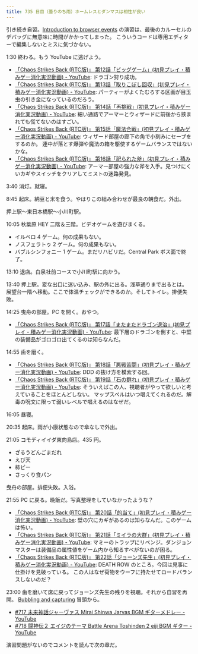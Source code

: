 ```yaml
---
title: 735 日目（曇りのち雨）ホームレスとダンマスは相性が良い
---
```


引き続き自習。[Introduction to browser events](https://javascript.info/introduction-browser-events)
の演習は、最後のカルーセルのデバッグに無意味に時間がかかってしまった。
こういうコードは専用エディターで編集しないとミスに気づかない。

1:30 終わる。もう YouTube に逃げよう。

* [「Chaos Strikes Back (RTC版)」 第12話「ビッグゲーム」(初見プレイ・積みゲー消化実況動画) - YouTube](https://www.youtube.com/watch?v=KK1-rEEXez0):
  ドラゴン狩り成功。
* [「Chaos Strikes Back (RTC版)」 第13話「取りこぼし回収」(初見プレイ・積みゲー消化実況動画) - YouTube](https://www.youtube.com/watch?v=Dkk7Uj0YHFw):
  パーティーがよくたむろする区画が目玉虫の引き金になっているのだろう。
* [「Chaos Strikes Back (RTC版)」 第14話「再挑戦」(初見プレイ・積みゲー消化実況動画) - YouTube](https://www.youtube.com/watch?v=HZA9P3CLwpk):
  細い通路でアーマーとウィザードに前後から挟まれても慌てないのはすごい。
* [「Chaos Strikes Back (RTC版)」 第15話「魔法合戦」(初見プレイ・積みゲー消化実況動画) - YouTube](https://www.youtube.com/watch?v=aA9V77yQWBU):
  ウィザード部屋の廊下の角で小刻みにセーブをするのか。
  連中が落とす爆弾や魔法の箱を駆使するゲームバランスではないかな。
* [「Chaos Strikes Back (RTC版)」 第16話「祀られた斧」(初見プレイ・積みゲー消化実況動画) - YouTube](https://www.youtube.com/watch?v=xMN27DGm5WQ):
  アーマー部屋の強力な斧を入手。見つけにくいカギやスイッチをクリアしてミストの迷路発見。

3:40 消灯。就寝。

8:45 起床。納豆と米を食う。やはりこの組み合わせが最良の朝食だ。外出。

押上駅～東日本橋駅～小川町駅。

10:05 秋葉原 HEY 二階＆三階。ビデオゲームを遊びまくる。

* イルベロ 4 ゲーム。何の成果もない。
* ノスフェラトゥ 2 ゲーム。何の成果もない。
* バブルシンフォニー 1 ゲーム。まだリハビリだ。Central Park ボス面で終了。

13:10 退店。白泉社前コースで小川町駅に向かう。

13:40 押上駅。変な出口に迷い込み、駅の外に出る。浅草通りまで出るとは。
展望台一階へ移動。ここで体温チェックができるのか。そしてトイレ。排便失敗。

14:25 曳舟の部屋。PC を開く。おやつ。

* [「Chaos Strikes Back (RTC版)」 第17話「またまたドラゴン退治」(初見プレイ・積みゲー消化実況動画) - YouTube](https://www.youtube.com/watch?v=JImMz0lL2qI):
  最下層のドラゴンを倒すと、中堅の装備品がゴロゴロ出てくるのは知らなんだ。

14:55 歯を磨く。

* [「Chaos Strikes Back (RTC版)」 第18話「悪戦苦闘」(初見プレイ・積みゲー消化実況動画) - YouTube](https://www.youtube.com/watch?v=bTrvwfcbgEM):
  DDD の抜け方を模索する回。
* [「Chaos Strikes Back (RTC版)」 第19話「石の群れ」(初見プレイ・積みゲー消化実況動画) - YouTube](https://www.youtube.com/watch?v=oFy8_4-NBiU):
  そういえばこの人、視聴者がやって欲しいと考えていることをほとんどしない。
  マップスペルはいつ唱えてくれるのだ。解毒の呪文に限って弱いレベルで唱えるのはなぜだ。

16:05 昼寝。

20:35 起床。雨が小康状態なので傘なしで外出。

21:05 コモディイイダ東向島店。435 円。

* ざるうどんごまだれ
* えび天
* 柿ピー
* さっくり食パン

曳舟の部屋。排便失敗。入浴。

21:55 PC に戻る。晩飯だ。写真整理をしていなかったような？

* [「Chaos Strikes Back (RTC版)」 第20話「的当て」(初見プレイ・積みゲー消化実況動画) - YouTube](https://www.youtube.com/watch?v=ZcNkQlLjh90):
  壁の穴にカギがあるのは知らなんだ。このゲームは怖い。
* [「Chaos Strikes Back (RTC版)」 第21話「ミイラの大群」(初見プレイ・積みゲー消化実況動画) - YouTube](https://www.youtube.com/watch?v=rGS_xvKKI5U):
  マミーのトラップにリベンジ。ダンジョンマスターは装備品の属性値をゲーム内から知るすべがないのが困る。
* [「Chaos Strikes Back (RTC版)」 第22話「ジョーンズ先生」(初見プレイ・積みゲー消化実況動画) - YouTube](https://www.youtube.com/watch?v=Bc211-5HUI4):
  DEATH ROW のところ。今回は見事に仕掛けを見破っている。
  この人はなぜ荷物をウーフに持たせてロードバランスしないのだ？

23:00 歯を磨いて席に戻ってジョーンズ先生の残りを視聴。それから自習を再開。
[Bubbling and capturing](https://javascript.info/bubbling-and-capturing) 冒頭から。

* [&#x23;717 未来神話ジャーヴァス Mirai Shinwa Jarvas BGM ギターメドレー - YouTube](https://www.youtube.com/watch?v=nOosOBIh1es)
* [&#x23;718 闘神伝２ エイジのテーマ Battle Arena Toshinden 2 eiji BGM ギター - YouTube](https://www.youtube.com/watch?v=6qI0L0Z4ejY)

演習問題がないのでコメントを読んで次の章だ。
